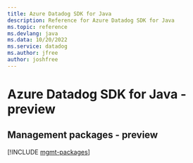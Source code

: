 ```yaml
---
title: Azure Datadog SDK for Java
description: Reference for Azure Datadog SDK for Java
ms.topic: reference
ms.devlang: java
ms.data: 10/20/2022
ms.service: datadog
ms.author: jfree
author: joshfree
---
```

# Azure Datadog SDK for Java - preview

## Management packages - preview
[!INCLUDE [mgmt-packages](datadog-mgmt-index.md)]